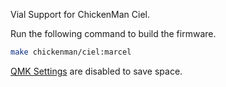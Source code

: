 Vial Support for ChickenMan Ciel.

Run the following command to build the firmware.
```sh
make chickenman/ciel:marcel
```

[QMK Settings](https://get.vial.today/changelog/release-0.4.html#qmk-settings) are disabled to save space.
